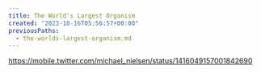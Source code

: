 ```yaml
---
title: The World's Largest Organism
created: "2023-10-16T05:56:57+00:00"
previousPaths:
  - the-worlds-largest-organism.md
---
```

https://mobile.twitter.com/michael_nielsen/status/1416049157001842690

 